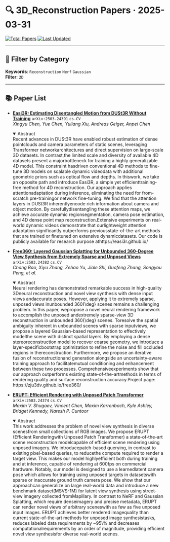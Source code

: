 # 🔍 3D_Reconstruction Papers · 2025-03-31

[![Total Papers](https://img.shields.io/badge/Papers-3-2688EB)]()
[![Last Updated](https://img.shields.io/badge/dynamic/json?url=https://api.github.com/repos/tavish9/awesome-daily-AI-arxiv/commits/main&query=%24.commit.author.date&label=updated&color=orange)]()

---

## 📌 Filter by Category
**Keywords**: `Reconstruction` `Nerf` `Gaussian`  
**Filter**: `2D`

---

## 📚 Paper List

- **[Easi3R: Estimating Disentangled Motion from DUSt3R Without Training](http://arxiv.org/abs/2503.24391v1)**  `arXiv:2503.24391`  `cs.CV`  
  _Xingyu Chen, Yue Chen, Yuliang Xiu, Andreas Geiger, Anpei Chen_
  <details open><summary>Abstract</summary>
  Recent advances in DUSt3R have enabled robust estimation of dense pointclouds and camera parameters of static scenes, leveraging Transformer networkarchitectures and direct supervision on large-scale 3D datasets. In contrast,the limited scale and diversity of available 4D datasets present a majorbottleneck for training a highly generalizable 4D model. This constraint hasdriven conventional 4D methods to fine-tune 3D models on scalable dynamic videodata with additional geometric priors such as optical flow and depths. In thiswork, we take an opposite path and introduce Easi3R, a simple yet efficienttraining-free method for 4D reconstruction. Our approach applies attentionadaptation during inference, eliminating the need for from-scratch pre-trainingor network fine-tuning. We find that the attention layers in DUSt3R inherentlyencode rich information about camera and object motion. By carefullydisentangling these attention maps, we achieve accurate dynamic regionsegmentation, camera pose estimation, and 4D dense point map reconstruction.Extensive experiments on real-world dynamic videos demonstrate that ourlightweight attention adaptation significantly outperforms previousstate-of-the-art methods that are trained or finetuned on extensive dynamicdatasets. Our code is publicly available for research purpose athttps://easi3r.github.io/
  </details>

- **[Free360: Layered Gaussian Splatting for Unbounded 360-Degree View Synthesis from Extremely Sparse and Unposed Views](http://arxiv.org/abs/2503.24382v1)**  `arXiv:2503.24382`  `cs.CV`  
  _Chong Bao, Xiyu Zhang, Zehao Yu, Jiale Shi, Guofeng Zhang, Songyou Peng, et al._
  <details open><summary>Abstract</summary>
  Neural rendering has demonstrated remarkable success in high-quality 3Dneural reconstruction and novel view synthesis with dense input views andaccurate poses. However, applying it to extremely sparse, unposed views inunbounded 360{\deg} scenes remains a challenging problem. In this paper, wepropose a novel neural rendering framework to accomplish the unposed andextremely sparse-view 3D reconstruction in unbounded 360{\deg} scenes. Toresolve the spatial ambiguity inherent in unbounded scenes with sparse inputviews, we propose a layered Gaussian-based representation to effectively modelthe scene with distinct spatial layers. By employing a dense stereoreconstruction model to recover coarse geometry, we introduce a layer-specificbootstrap optimization to refine the noise and fill occluded regions in thereconstruction. Furthermore, we propose an iterative fusion of reconstructionand generation alongside an uncertainty-aware training approach to facilitatemutual conditioning and enhancement between these two processes. Comprehensiveexperiments show that our approach outperforms existing state-of-the-artmethods in terms of rendering quality and surface reconstruction accuracy.Project page: https://zju3dv.github.io/free360/
  </details>

- **[ERUPT: Efficient Rendering with Unposed Patch Transformer](http://arxiv.org/abs/2503.24374v1)**  `arXiv:2503.24374`  `cs.CV`  
  _Maxim V. Shugaev, Vincent Chen, Maxim Karrenbach, Kyle Ashley, Bridget Kennedy, Naresh P. Cuntoor_
  <details open><summary>Abstract</summary>
  This work addresses the problem of novel view synthesis in diverse scenesfrom small collections of RGB images. We propose ERUPT (Efficient Renderingwith Unposed Patch Transformer) a state-of-the-art scene reconstruction modelcapable of efficient scene rendering using unposed imagery. We introducepatch-based querying, in contrast to existing pixel-based queries, to reducethe compute required to render a target view. This makes our model highlyefficient both during training and at inference, capable of rendering at 600fps on commercial hardware. Notably, our model is designed to use a learnedlatent camera pose which allows for training using unposed targets in datasetswith sparse or inaccurate ground truth camera pose. We show that our approachcan generalize on large real-world data and introduce a new benchmark dataset(MSVS-1M) for latent view synthesis using street-view imagery collected fromMapillary. In contrast to NeRF and Gaussian Splatting, which require denseimagery and precise metadata, ERUPT can render novel views of arbitrary sceneswith as few as five unposed input images. ERUPT achieves better rendered imagequality than current state-of-the-art methods for unposed image synthesistasks, reduces labeled data requirements by ~95\% and decreases computationalrequirements by an order of magnitude, providing efficient novel view synthesisfor diverse real-world scenes.
  </details>
